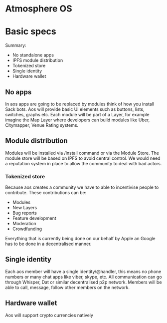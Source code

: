 # Atmosphere OS
# Basic specs
Summary:
- No standalone apps
- IPFS module distribution
- Tokenized store
- Single identity
- Hardware wallet

## No apps
In aos apps are going to be replaced by modules think of how you install Sack bots. Aos will provide basic UI elements such as buttons, lists, switches, graphs etc. Each module will be part of a Layer, for example imagine the Map Layer where developers can build modules like Uber, Citymapper, Venue Rating systems.
## Module distribution
Modules will be installed via /install command or via the Module Store. The module store will be based on IPFS to avoid central control. We would need a reputation system in place to allow the community to deal with bad actors.
### Tokenized store
Because aos creates a community we have to able to incentivise people to contribute. These contributions can be:
- Modules
- New Layers
- Bug reports
- Feature development
- Moderation
- Crowdfunding 

Everything that is currently being done on our behalf by Apple an Google has to be done in a decentralised manner.

## Single identity
Each aos member will have a single identity/@handler, this means no phone numbers or many chat apps like viber, skype, etc. All communication can go through Whisper, Dat or similar decentralised p2p network. Members will be able to call, message, follow other members on the network.
## Hardware wallet
Aos will support crypto currencies natively
